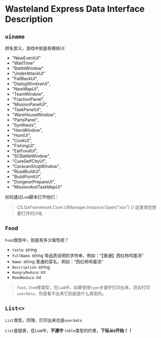 # Wasteland Express Data Interface Description

## `uiname`

顾名思义，游戏中到底有哪些UI

+ "NewEventUI"
+ "WaitTime"
+ "BattleWindow"
+ "UnderAttackUI"
+ "FallBackUI", 
+ "DialogWindowUI", 
+ "NewMapUI", 
+ "TeamWindow", 
+ "FractionPanel", 
+ "MissionPanelUI",
+ "TaskPanelUI", 
+ "WareHouseWindow", 
+ "PartsPanel", 
+ "Synthesis", 
+ "HeroWindow", 
+ "HuntUI", 
+ "CookUI", 
+ "FishingUI", 
+ "EatFoodUI", 
+ "SCBattleWindow",
+ "CureSelfCityUI", 
+ "CaravanShopWindow", 
+ "RoadBuildUI", 
+ "BuildPointUI", 
+ "DungeonPrepareUI", 
+ "MissionAndTaskMapUI"

如何通过Lua脚本打开他们：

> CS.QxFramework.Core.UIManager.Instance:Open("xxx")   // 这里填您想要打开的UI名



## `Food`

`Food`类型中，到底有多少属性呢？

+ `taste`: string
+ `FullName`: string  带品质说明的字符串，例如：“【普通】西红柿鸡蛋汤”
+ `Name`: string  普通的菜名，例如：“西红柿鸡蛋汤”
+ `Description`: string
+ `HungryReduce`: int
+ `MoodReduce`: int 



> `Food`, `Item`等类型，在Lua中，如果使用`type`关键字打印出来，将会打印`userdata`，你是看不出来它到底是什么类型的。



## `List<>`

`List`类型，同理，打印出来也是`userdata`

`List`是链表，在Lua中，**不遵守** `table`类型的约束，**下标从`0`开始！！**
